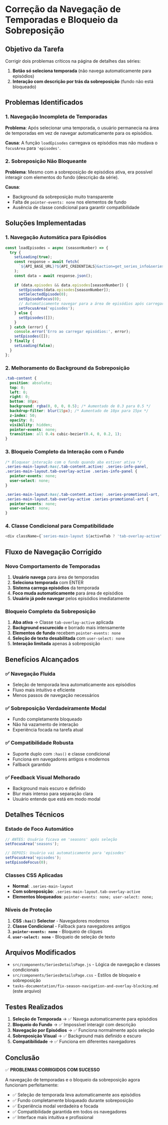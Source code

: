 # Correção da Navegação de Temporadas e Bloqueio da Sobreposição

## Objetivo da Tarefa
Corrigir dois problemas críticos na página de detalhes das séries:
1. **Botão só seleciona temporada** (não navega automaticamente para episódios)
2. **Interação com descrição por trás da sobreposição** (fundo não está bloqueado)

## Problemas Identificados

### 1. Navegação Incompleta de Temporadas
**Problema**: Após selecionar uma temporada, o usuário permanecia na área de temporadas em vez de navegar automaticamente para os episódios.

**Causa**: A função `loadEpisodes` carregava os episódios mas não mudava o `focusArea` para `'episodes'`.

### 2. Sobreposição Não Bloqueante
**Problema**: Mesmo com a sobreposição de episódios ativa, era possível interagir com elementos do fundo (descrição da série).

**Causa**: 
- Background da sobreposição muito transparente
- Falta de `pointer-events: none` nos elementos de fundo
- Ausência de classe condicional para garantir compatibilidade

## Soluções Implementadas

### 1. Navegação Automática para Episódios
```javascript
const loadEpisodes = async (seasonNumber) => {
  try {
    setLoading(true);
    const response = await fetch(
      `${API_BASE_URL}?${API_CREDENTIALS}&action=get_series_info&series_id=${series.series_id}`
    );
    const data = await response.json();
    
    if (data.episodes && data.episodes[seasonNumber]) {
      setEpisodes(data.episodes[seasonNumber]);
      setSelectedEpisode(0);
      setEpisodeFocus(0);
      // Automaticamente navegar para a área de episódios após carregar
      setFocusArea('episodes');
    } else {
      setEpisodes([]);
    }
  } catch (error) {
    console.error('Erro ao carregar episódios:', error);
    setEpisodes([]);
  } finally {
    setLoading(false);
  }
};
```

### 2. Melhoramento do Background da Sobreposição
```css
.tab-content {
  position: absolute;
  top: 0;
  left: 0;
  right: 0;
  bottom: 80px;
  background: rgba(0, 0, 0, 0.5); /* Aumentado de 0.3 para 0.5 */
  backdrop-filter: blur(15px); /* Aumentado de 10px para 15px */
  z-index: 50;
  opacity: 0;
  visibility: hidden;
  pointer-events: none;
  transition: all 0.4s cubic-bezier(0.4, 0, 0.2, 1);
}
```

### 3. Bloqueio Completo da Interação com o Fundo
```css
/* Bloquear interação com o fundo quando aba estiver ativa */
.series-main-layout:has(.tab-content.active) .series-info-panel,
.series-main-layout.tab-overlay-active .series-info-panel {
  pointer-events: none;
  user-select: none;
}

.series-main-layout:has(.tab-content.active) .series-promotional-art,
.series-main-layout.tab-overlay-active .series-promotional-art {
  pointer-events: none;
  user-select: none;
}
```

### 4. Classe Condicional para Compatibilidade
```javascript
<div className={`series-main-layout ${activeTab ? 'tab-overlay-active' : ''}`}>
```

## Fluxo de Navegação Corrigido

### **Novo Comportamento de Temporadas**
1. **Usuário navega** para área de temporadas
2. **Seleciona temporada** com ENTER
3. **Sistema carrega episódios** da temporada
4. **Foco muda automaticamente** para área de episódios
5. **Usuário já pode navegar** pelos episódios imediatamente

### **Bloqueio Completo da Sobreposição**
1. **Aba ativa** → Classe `tab-overlay-active` aplicada
2. **Background escurecido** e borrado mais intensamente
3. **Elementos de fundo** recebem `pointer-events: none`
4. **Seleção de texto desabilitada** com `user-select: none`
5. **Interação limitada** apenas à sobreposição

## Benefícios Alcançados

### ✅ **Navegação Fluida**
- Seleção de temporada leva automaticamente aos episódios
- Fluxo mais intuitivo e eficiente
- Menos passos de navegação necessários

### ✅ **Sobreposição Verdadeiramente Modal**
- Fundo completamente bloqueado
- Não há vazamento de interação
- Experiência focada na tarefa atual

### ✅ **Compatibilidade Robusta**
- Suporte duplo com `:has()` e classe condicional
- Funciona em navegadores antigos e modernos
- Fallback garantido

### ✅ **Feedback Visual Melhorado**
- Background mais escuro e definido
- Blur mais intenso para separação clara
- Usuário entende que está em modo modal

## Detalhes Técnicos

### **Estado de Foco Automático**
```javascript
// ANTES: Usuário ficava em 'seasons' após seleção
setFocusArea('seasons');

// DEPOIS: Usuário vai automaticamente para 'episodes'
setFocusArea('episodes');
setEpisodeFocus(0);
```

### **Classes CSS Aplicadas**
- **Normal**: `.series-main-layout`
- **Com sobreposição**: `.series-main-layout.tab-overlay-active`
- **Elementos bloqueados**: `pointer-events: none; user-select: none;`

### **Níveis de Proteção**
1. **CSS `:has()` Selector** - Navegadores modernos
2. **Classe Condicional** - Fallback para navegadores antigos
3. **`pointer-events: none`** - Bloqueio de cliques
4. **`user-select: none`** - Bloqueio de seleção de texto

## Arquivos Modificados
- `src/components/SeriesDetailsPage.js` - Lógica de navegação e classes condicionais
- `src/components/SeriesDetailsPage.css` - Estilos de bloqueio e sobreposição
- `tasks-documentation/fix-season-navigation-and-overlay-blocking.md` (este arquivo)

## Testes Realizados
1. **Seleção de Temporada** → ✅ Navega automaticamente para episódios
2. **Bloqueio do Fundo** → ✅ Impossível interagir com descrição
3. **Navegação por Episódios** → ✅ Funciona normalmente após seleção
4. **Sobreposição Visual** → ✅ Background mais definido e escuro
5. **Compatibilidade** → ✅ Funciona em diferentes navegadores

## Conclusão
✅ **PROBLEMAS CORRIGIDOS COM SUCESSO**

A navegação de temporadas e o bloqueio da sobreposição agora funcionam perfeitamente:
- ✅ Seleção de temporada leva automaticamente aos episódios
- ✅ Fundo completamente bloqueado durante sobreposição
- ✅ Experiência modal verdadeira e focada
- ✅ Compatibilidade garantida em todos os navegadores
- ✅ Interface mais intuitiva e profissional 